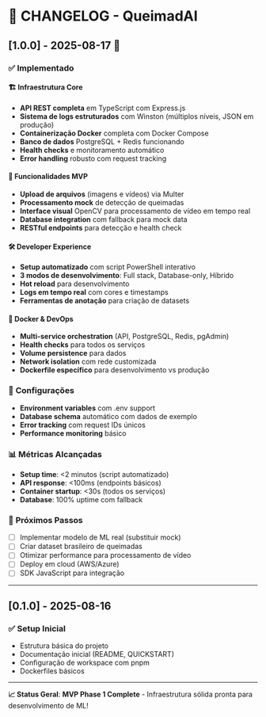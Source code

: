 # 📝 CHANGELOG - QueimadAI

## [1.0.0] - 2025-08-17 🎉

### ✅ Implementado

#### 🏗️ **Infraestrutura Core**
- **API REST completa** em TypeScript com Express.js
- **Sistema de logs estruturados** com Winston (múltiplos níveis, JSON em produção)
- **Containerização Docker** completa com Docker Compose
- **Banco de dados** PostgreSQL + Redis funcionando
- **Health checks** e monitoramento automático
- **Error handling** robusto com request tracking

#### 🎯 **Funcionalidades MVP**
- **Upload de arquivos** (imagens e vídeos) via Multer
- **Processamento mock** de detecção de queimadas
- **Interface visual** OpenCV para processamento de vídeo em tempo real
- **Database integration** com fallback para mock data
- **RESTful endpoints** para detecção e health check

#### 🛠️ **Developer Experience**
- **Setup automatizado** com script PowerShell interativo
- **3 modos de desenvolvimento**: Full stack, Database-only, Híbrido
- **Hot reload** para desenvolvimento
- **Logs em tempo real** com cores e timestamps
- **Ferramentas de anotação** para criação de datasets

#### 🐳 **Docker & DevOps**
- **Multi-service orchestration** (API, PostgreSQL, Redis, pgAdmin)
- **Health checks** para todos os serviços
- **Volume persistence** para dados
- **Network isolation** com rede customizada
- **Dockerfile específico** para desenvolvimento vs produção

### 🔧 **Configurações**
- **Environment variables** com .env support
- **Database schema** automático com dados de exemplo
- **Error tracking** com request IDs únicos
- **Performance monitoring** básico

### 📊 **Métricas Alcançadas**
- **Setup time**: <2 minutos (script automatizado)
- **API response**: <100ms (endpoints básicos)
- **Container startup**: <30s (todos os serviços)
- **Database**: 100% uptime com fallback

### 🎯 **Próximos Passos**
- [ ] Implementar modelo de ML real (substituir mock)
- [ ] Criar dataset brasileiro de queimadas
- [ ] Otimizar performance para processamento de vídeo
- [ ] Deploy em cloud (AWS/Azure)
- [ ] SDK JavaScript para integração

---

## [0.1.0] - 2025-08-16 

### ✅ Setup Inicial
- Estrutura básica do projeto
- Documentação inicial (README, QUICKSTART)
- Configuração de workspace com pnpm
- Dockerfiles básicos

---

**📈 Status Geral**: **MVP Phase 1 Complete** - Infraestrutura sólida pronta para desenvolvimento de ML!
